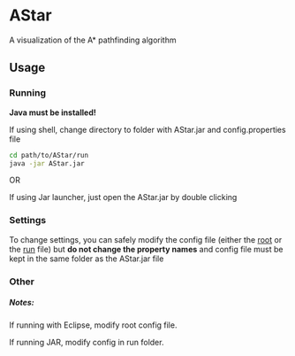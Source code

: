 # AStar
A visualization of the A* pathfinding algorithm

## Usage

### Running

**Java must be installed!**

If using shell, change directory to folder with AStar.jar and config.properties file

```sh
cd path/to/AStar/run
java -jar AStar.jar
```

OR

If using Jar launcher, just open the AStar.jar by double clicking

### Settings

To change settings, you can safely modify the config file (either  the [root](/config.properties) or the [run](/run/config.properties) file) but **do not change the property names** and config file must be kept in the same folder as the AStar.jar file

### Other

##### Notes:

If running with Eclipse, modify root config file.

If running JAR, modify config in run folder.
